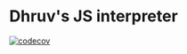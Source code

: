 # Dhruv's JS interpreter

[![codecov](https://codecov.io/gh/dhruvrajvanshi/djs/graph/badge.svg?token=7S3VVNZZ9M)](https://codecov.io/gh/dhruvrajvanshi/djs)
